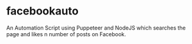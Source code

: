 # facebookauto
An Automation Script using Puppeteer and NodeJS which searches the page and likes n number of posts on Facebook.
